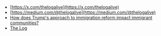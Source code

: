 - [https://x.com/thelogalive](https://x.com/thelogalive)
- [https://medium.com/@thelogalive](https://medium.com/@thelogalive)
- [How does Trump's approach to immigration reform impact immigrant communities?](https://www.quora.com/unanswered/How-does-Trumps-approach-to-immigration-reform-impact-immigrant-communities)
- [The Log](https://www.quora.com/profile/The-Log-17)
